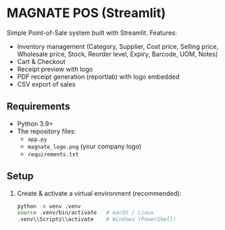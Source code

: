 # MAGNATE POS (Streamlit)

Simple Point-of-Sale system built with Streamlit.
Features:
- Inventory management (Category, Supplier, Cost price, Selling price, Wholesale price, Stock, Reorder level, Expiry, Barcode, UOM, Notes)
- Cart & Checkout
- Receipt preview with logo
- PDF receipt generation (reportlab) with logo embedded
- CSV export of sales

## Requirements
- Python 3.9+
- The repository files:
  - `app.py`
  - `magnate_logo.png` (your company logo)
  - `requirements.txt`

## Setup
1. Create & activate a virtual environment (recommended):
   ```bash
   python -m venv .venv
   source .venv/bin/activate   # macOS / Linux
   .venv\\Scripts\\activate    # Windows (PowerShell)
